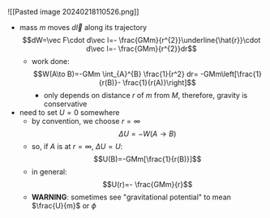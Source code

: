 ![[Pasted image 20240218110526.png]]
- mass  $m$ moves $d\vec l$ along its trajectory $$dW=\vec F\cdot d\vec l=- \frac{GMm}{r^{2}}\underline{\hat{r}}\cdot d\vec l=- \frac{GMm}{r^{2}}dr$$
	- work done: $$W(A\to B)=-GMm \int_{A}^{B} \frac{1}{r^2} dr= -GMm\left[\frac{1}{r(B)}- \frac{1}{r(A)}\right]$$
		- only depends on distance $r$ of $m$ from $M$, therefore, gravity is conservative
- need to set $U=0$ somewhere
	- by convention, we choose $r=\infty$ $$\Delta U=-W(A\to B)$$
	- so, if $A$ is at $r=\infty$, $\Delta U=U$: $$U(B)=-GMm[\frac{1}{r(B)}]$$
	- in general: $$U(r)=- \frac{GMm}{r}$$
	- **WARNING**: sometimes see "gravitational potential" to mean $\frac{U}{m}$ or $\phi$ 
